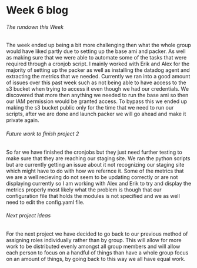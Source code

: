 # Week 6 blog

###### The rundown this Week

The week ended up being a bit more challenging then what the whole group would have liked partly due to setting up the base ami and packer. As well as making sure that we were able to automate some of the tasks that were required through a cronjob script. I mainly worked with Erik and Alex for the majority of setting up the packer as well as installing the datadog agent and extracting the metrics that we needed. Currently we  ran into a good amount of issues over this past week such as not being able to have access to the s3 bucket when trying to access it even though we had our credentials. We discovered that more then anything we needed to run the base ami so then our IAM permission would be granted access. To bypass this we ended up making the s3 bucket public only for the time that we need to run our scripts, after we are done and launch packer we will go ahead and make it private again.

###### Future work to finish project 2

So far we have finished the cronjobs but they just need further testing to make sure that they are reaching our staging site. We ran the python scripts but are currently getting an issue about it not recognizing our staging site which might have to do with how we refernce it. Some of the metrics that we are a well recieving do not seem to be updating correctly or are not displaying currently so I am working with Alex and Erik to try and display the metrics properly most likely what the problem is though that our configuration file that holds the modules is not specified and we as well need to edit the config.yaml file.  


###### Next project ideas

For the next project we have decided to go back to our previous method of assigning roles individually rather than by group. This will allow for more work to be distributed evenly amongst all group members and will allow each person to focus on a handful of things than have a whole group focus on an amount of things, by going back to this way we all have equal work.

